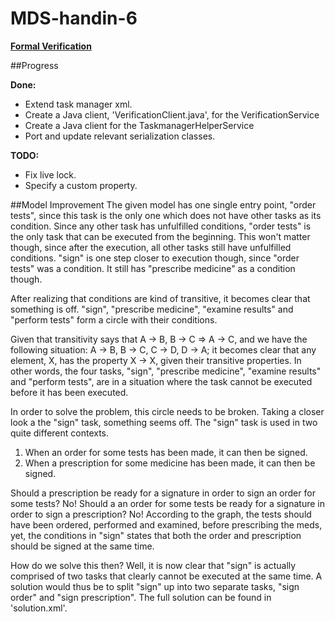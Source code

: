 MDS-handin-6
============

[__Formal Verification__](https://blog.itu.dk/SMDS-E2012/course-plan-and-curriculum/mandatory-assignment-6/)

##Progress

**Done:**
- Extend task manager xml.
- Create a Java client, 'VerificationClient.java',  for the VerificationService
- Create a Java client for the TaskmanagerHelperService
- Port and update relevant serialization classes.

**TODO:**
- Fix live lock.
- Specify a custom property.

##Model Improvement
The given model has one single entry point, "order tests", since this task is the only one which does not have other tasks as its condition.
Since any other task has unfulfilled conditions, "order tests" is the only task that can be executed from the beginning.
This won't matter though, since after the execution, all other tasks still have unfulfilled conditions.
"sign" is one step closer to execution though, since "order tests" was a condition.
It still has "prescribe medicine" as a condition though.

After realizing that conditions are kind of transitive, it becomes clear that something is off.
"sign", "prescribe medicine", "examine results" and "perform tests" form a circle with their conditions.

Given that transitivity says that A -> B, B -> C => A -> C, and we have the following situation:
A -> B, B -> C, C -> D, D -> A; it becomes clear that any element, X, has the property X -> X, given their transitive properties.
In other words, the four tasks, "sign", "prescribe medicine", "examine results" and "perform tests", are in a situation where the task
cannot be executed before it has been executed.

In order to solve the problem, this circle needs to be broken.
Taking a closer look a the "sign" task, something seems off.
The "sign" task is used in two quite different contexts.
 1. When an order for some tests has been made, it can then be signed.
 2. When a prescription for some medicine has been made, it can then be signed.

Should a prescription be ready for a signature in order to sign an order for some tests? No!
Should a an order for some tests be ready for a signature in order to sign a prescription? No!
According to the graph, the tests should have been ordered, performed and examined, before prescribing the meds, yet, the conditions in "sign" states
that both the order and prescription should be signed at the same time.

How do we solve this then?
Well, it is now clear that "sign" is actually comprised of two tasks that clearly cannot be executed at the same time.
A solution would thus be to split "sign" up into two separate tasks, "sign order" and "sign prescription".
The full solution can be found in 'solution.xml'.
